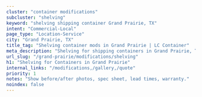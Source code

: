 ```yaml
---
cluster: "container modifications"
subcluster: "shelving"
keyword: "shelving shipping container Grand Prairie, TX"
intent: "Commercial-Local"
page_type: "Location-Service"
city: "Grand Prairie, TX"
title_tag: "Shelving container mods in Grand Prairie | LC Container"
meta_description: "Shelving for shipping containers in Grand Prairie, TX. Local fabrication & pro install. LC Container — Since 2003. Get a quote."
url_slug: "/grand-prairie/modifications/shelving"
h1: "Shelving for Containers in Grand Prairie"
internal_links: "/modifications,/gallery,/quote"
priority: 1
notes: "Show before/after photos, spec sheet, lead times, warranty."
noindex: false
---
```


<!-- TODO: Add unique city/inventory copy, images, and internal links here. -->
